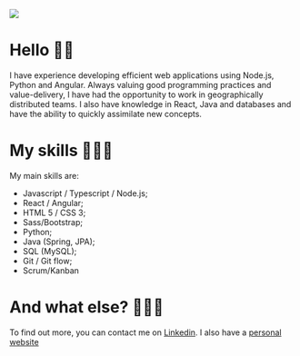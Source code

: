 [![](https://img.shields.io/badge/Leia_em-Português-green)](README.md)

# Hello 👋🏽
I have experience developing efficient web applications using Node.js, Python and Angular. Always valuing good programming practices and value-delivery, I have had the opportunity to work in geographically distributed teams. I also have knowledge in React, Java and databases and have the ability to quickly assimilate new concepts.

# My skills 👨🏽‍💻
My main skills are:
- Javascript / Typescript / Node.js;
- React / Angular;
- HTML 5 / CSS 3;
- Sass/Bootstrap;
- Python;
- Java (Spring, JPA);
- SQL (MySQL);
- Git / Git flow;
- Scrum/Kanban

# And what else? 🕵🏽‍♂️
To find out more, you can contact me on [Linkedin](https://www.linkedin.com/in/jcnevess/). I also have a [personal website](https://jcnevess.github.io/)
